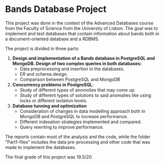 # Bands Database Project

This project was done in the context of the Advanced Databases course from the Faculty of Science from the University of Lisbon. The goal was to implement and test databases that contain information about bands both in a document-oriented database and a RDBMS.

The project is divided in three parts:

1. **Design and implementation of a Bands database in PostgreSQL and MongoDB. Design of two complex queries in both databases:** 
    * Data preprocessing and insertion in the databases.
    * ER and schema design. 
    * Comparison between PostgreSQL and MongoDB 
2. **Concurrency problems in PostgreSQL**:
    * Study of different types of anomolies that may come up.
    * Study of different types of solutions to said anomalies like using locks or different isolation levels.
3. **Database tunning and optimization**
    * Consideration of changes in data modelling approach both in MongoDB and PostgreSQL to increase performance.
    * Different indexation strategies implemented and compared.
    * Query rewriting to improve performance.

The reports contain most of the analysis and the code, while the folder "Part1-files" includes the data pre-processing and other code that was made to implement the databases.

The final grade of this project was 19.5/20